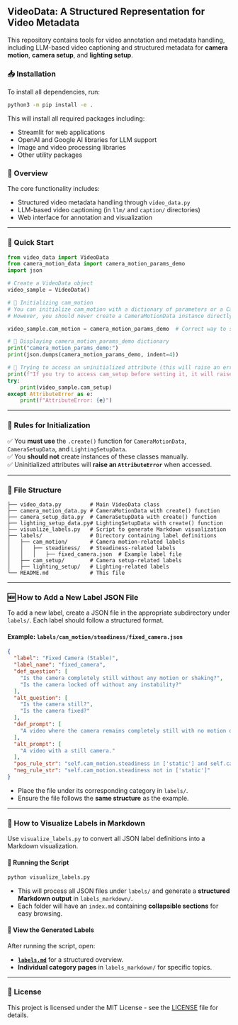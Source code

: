 ## **VideoData: A Structured Representation for Video Metadata**

This repository contains tools for video annotation and metadata handling, including LLM-based video captioning and structured metadata for **camera motion**, **camera setup**, and **lighting setup**.

### **📥 Installation**

To install all dependencies, run:

```bash
python3 -m pip install -e .
```

This will install all required packages including:
- Streamlit for web applications
- OpenAI and Google AI libraries for LLM support
- Image and video processing libraries
- Other utility packages

### **📝 Overview**

The core functionality includes:
- Structured video metadata handling through `video_data.py`
- LLM-based video captioning (in `llm/` and `caption/` directories)
- Web interface for annotation and visualization

---

### **🚀 Quick Start**
```python
from video_data import VideoData
from camera_motion_data import camera_motion_params_demo
import json

# Create a VideoData object
video_sample = VideoData()

# 🔹 Initializing cam_motion
# You can initialize cam_motion with a dictionary of parameters or a CameraMotionData instance
# However, you should never create a CameraMotionData instance directly without using its create() function.

video_sample.cam_motion = camera_motion_params_demo  # Correct way to set

# 🔹 Displaying camera_motion_params_demo dictionary
print("camera_motion_params_demo:")
print(json.dumps(camera_motion_params_demo, indent=4))

# 🔹 Trying to access an uninitialized attribute (this will raise an error)
print(f"If you try to access cam_setup before setting it, it will raise an Error.")
try:
    print(video_sample.cam_setup)
except AttributeError as e:
    print(f"AttributeError: {e}")
```

---

### **🔹 Rules for Initialization**
✅ You **must use** the `.create()` function for `CameraMotionData`, `CameraSetupData`, and `LightingSetupData`.  
✅ You **should not** create instances of these classes manually.  
✅ Uninitialized attributes will **raise an `AttributeError`** when accessed.  

---

### **📂 File Structure**
```
├── video_data.py         # Main VideoData class
├── camera_motion_data.py # CameraMotionData with create() function
├── camera_setup_data.py  # CameraSetupData with create() function
├── lighting_setup_data.py# LightingSetupData with create() function
├── visualize_labels.py   # Script to generate Markdown visualization
├── labels/               # Directory containing label definitions
│   ├── cam_motion/       # Camera motion-related labels
│   │   ├── steadiness/   # Steadiness-related labels
│   │   │   ├── fixed_camera.json  # Example label file
│   ├── cam_setup/        # Camera setup-related labels
│   ├── lighting_setup/   # Lighting-related labels
└── README.md             # This file
```

---

### **🆕 How to Add a New Label JSON File**
To add a new label, create a JSON file in the appropriate subdirectory under `labels/`. Each label should follow a structured format. 

#### **Example: `labels/cam_motion/steadiness/fixed_camera.json`**
```json
{
  "label": "Fixed Camera (Stable)",
  "label_name": "fixed_camera",
  "def_question": [
    "Is the camera completely still without any motion or shaking?",
    "Is the camera locked off without any instability?"
  ],
  "alt_question": [
    "Is the camera still?",
    "Is the camera fixed?"
  ],
  "def_prompt": [
    "A video where the camera remains completely still with no motion or shaking."
  ],
  "alt_prompt": [
    "A video with a still camera."
  ],
  "pos_rule_str": "self.cam_motion.steadiness in ['static'] and self.cam_motion.camera_movement in ['no']",
  "neg_rule_str": "self.cam_motion.steadiness not in ['static']"
}
```
- Place the file under its corresponding category in `labels/`.
- Ensure the file follows the **same structure** as the example.

---

### **📖 How to Visualize Labels in Markdown**
Use `visualize_labels.py` to convert all JSON label definitions into a Markdown visualization.

#### **🔹 Running the Script**
```bash
python visualize_labels.py
```
- This will process all JSON files under `labels/` and generate a **structured Markdown output** in `labels_markdown/`.
- Each folder will have an `index.md` containing **collapsible sections** for easy browsing.

#### **🔗 View the Generated Labels**
After running the script, open:
- **[`labels.md`](./labels.md)** for a structured overview.
- **Individual category pages** in `labels_markdown/` for specific topics.

---

### **📜 License**
This project is licensed under the MIT License - see the [LICENSE](LICENSE) file for details.